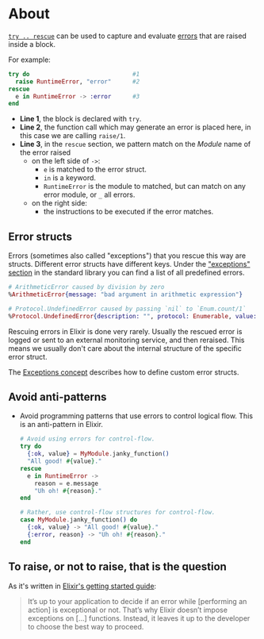 # About

[`try .. rescue`][docs-try] can be used to capture and evaluate [errors][errors] that are raised inside a block.

For example:

```elixir
try do                             #1
  raise RuntimeError, "error"      #2
rescue
  e in RuntimeError -> :error      #3
end
```

- **Line 1**, the block is declared with `try`.
- **Line 2**, the function call which may generate an error is placed here, in this case we are calling `raise/1`.
- **Line 3**, in the `rescue` section, we pattern match on the _Module_ name of the error raised
  - on the left side of `->`:
    - `e` is matched to the error struct.
    - `in` is a keyword.
    - `RuntimeError` is the module to matched, but can match on any error module, or `_` all errors.
  - on the right side:
    - the instructions to be executed if the error matches.

## Error structs

Errors (sometimes also called "exceptions") that you rescue this way are structs.
Different error structs have different keys.
Under the ["exceptions" section][argument-error] in the standard library you can find a list of all predefined errors.

```elixir
# ArithmeticError caused by division by zero
%ArithmeticError{message: "bad argument in arithmetic expression"}

# Protocol.UndefinedError caused by passing `nil` to `Enum.count/1`
%Protocol.UndefinedError{description: "", protocol: Enumerable, value: nil}
```

Rescuing errors in Elixir is done very rarely.
Usually the rescued error is logged or sent to an external monitoring service, and then reraised.
This means we usually don't care about the internal structure of the specific error struct.

The [Exceptions concept][exercism-exceptions] describes how to define custom error structs.

## Avoid anti-patterns

- Avoid programming patterns that use errors to control logical flow. This is an anti-pattern in Elixir.

  ```elixir
  # Avoid using errors for control-flow.
  try do
    {:ok, value} = MyModule.janky_function()
    "All good! #{value}."
  rescue
    e in RuntimeError ->
      reason = e.message
      "Uh oh! #{reason}."
  end

  # Rather, use control-flow structures for control-flow.
  case MyModule.janky_function() do
    {:ok, value} -> "All good! #{value}."
    {:error, reason} -> "Uh oh! #{reason}."
  end
  ```

## To raise, or not to raise, that is the question

As it's written in [Elixir's getting started guide][getting-started]:

> It’s up to your application to decide if an error while [performing an action] is exceptional or not. That’s why Elixir doesn’t impose exceptions on [...] functions. Instead, it leaves it up to the developer to choose the best way to proceed.

[getting-started]: https://hexdocs.pm/elixir/try-catch-and-rescue.html
[errors]: https://hexdocs.pm/elixir/try-catch-and-rescue.html#errors
[docs-try]: https://hexdocs.pm/elixir/Kernel.SpecialForms.html#try/1
[argument-error]: https://hexdocs.pm/elixir/ArgumentError.html#content
[exercism-exceptions]: https://exercism.org/tracks/elixir/concepts/exceptions
